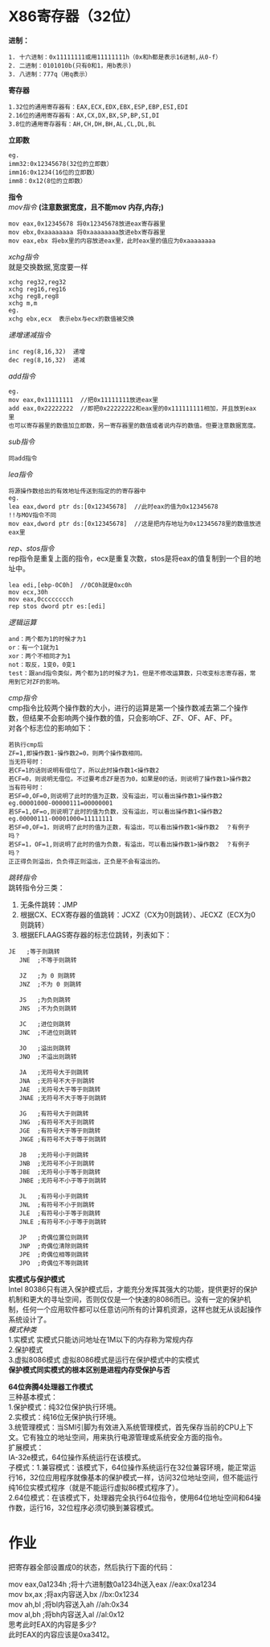 X86寄存器（32位）
=
**进制：**  
```
1. 十六进制：0x11111111或用11111111h（0x和h都是表示16进制,从0-f）  
2. 二进制：0101010b(只有0和1，用b表示)  
3. 八进制：777q（用q表示）  
```
**寄存器**  
```
1.32位的通用寄存器有：EAX,ECX,EDX,EBX,ESP,EBP,ESI,EDI  
2.16位的通用寄存器有：AX,CX,DX,BX,SP,BP,SI,DI  
3.8位的通用寄存器有：AH,CH,DH,BH,AL,CL,DL,BL  
```
**立即数**  
```
eg.  
imm32:0x12345678(32位的立即数）  
imm16:0x1234(16位的立即数）  
imm8：0x12(8位的立即数）  
```
**指令**   
*mov指令* **(注意数据宽度，且不能mov 内存,内存;)**  
```
mov eax,0x12345678 将0x12345678放进eax寄存器里  
mov ebx,0xaaaaaaaa 将0xaaaaaaaa放进ebx寄存器里  
mov eax,ebx 将ebx里的内容放进eax里，此时eax里的值应为0xaaaaaaaa  
```  
*xchg指令*  
就是交换数据,宽度要一样  
```
xchg reg32,reg32  
xchg reg16,reg16  
xchg reg8,reg8
xchg m,m  
eg.  
xchg ebx,ecx  表示ebx与ecx的数值被交换  
```  
*递增递减指令*  
```
inc reg(8,16,32)  递增  
dec reg(8,16,32)  递减
```  
*add指令*
```
eg.  
mov eax,0x11111111  //把0x11111111放进eax里  
add eax,0x22222222  //即把0x22222222和eax里的0x111111111相加，并且放到eax里  
也可以寄存器里的数值加立即数，另一寄存器里的数值或者说内存的数值。但要注意数据宽度。   
```  
*sub指令*  
```
同add指令  
```  
*lea指令*  
 ```
 将源操作数给出的有效地址传送到指定的的寄存器中  
 eg.  
 lea eax,dword ptr ds:[0x12345678]  //此时eax的值为0x12345678  
 !!与MOV指令不同  
 mov eax,dword ptr ds:[0x12345678]  //这是把内存地址为0x12345678里的数值放进eax里  
 ```  
 *rep、stos指令*  
 rep指令是重复上面的指令，ecx是重复次数，stos是将eax的值复制到一个目的地址中。  
```
lea edi,[ebp-0C0h]  //0C0h就是0xc0h  
mov ecx,30h  
mov eax,0cccccccch  
rep stos dword ptr es:[edi]  
```
*逻辑运算*  
```
and：两个都为1的时候才为1  
or：有一个1就为1  
xor：两个不相同才为1  
not：取反，1变0，0变1  
test：跟and指令类似，两个都为1的时候才为1，但是不修改运算数，只改变标志寄存器，常用到它对ZF的影响。  
```
*cmp指令*  
cmp指令比较两个操作数的大小，进行的运算是第一个操作数减去第二个操作数，但结果不会影响两个操作数的值，只会影响CF、ZF、OF、AF、PF。  
对各个标志位的影响如下：  
```
若执行cmp后  
ZF=1,即操作数1-操作数2=0，则两个操作数相同。  
当无符号时：  
若CF=1的话则说明有借位了，所以此时操作数1<操作数2  
若CF=0，则说明无借位。不过要考虑ZF是否为0，如果是0的话，则说明了操作数1>操作数2  
当有符号时：  
若SF=0,OF=0,则说明了此时的值为正数，没有溢出，可以看出操作数1>操作数2 eg.00001000-00000111=00000001  
若SF=1,OF=o,则说明了此时的值为负数，没有溢出，可以看出操作数1<操作数2 eg.00000111-00001000=11111111  
若SF=0,OF=1，则说明了此时的值为正数，有溢出，可以看出操作数1<操作数2  ？有例子吗？  
若SF=1，OF=1,则说明了此时的值为负数，有溢出，可以看出操作数1>操作数2  ？有例子吗？  
正正得负则溢出，负负得正则溢出，正负是不会有溢出的。  
```  
*跳转指令*  
跳转指令分三类：  
 1. 无条件跳转：JMP  
 2. 根据CX、ECX寄存器的值跳转：JCXZ（CX为0则跳转）、JECXZ（ECX为0则跳转）  
 3. 根据EFLAAGS寄存器的标志位跳转，列表如下：  
 ```
 JE   ;等于则跳转
	JNE  ;不等于则跳转

	JZ   ;为 0 则跳转
	JNZ  ;不为 0 则跳转

	JS   ;为负则跳转
	JNS  ;不为负则跳转

	JC   ;进位则跳转
	JNC  ;不进位则跳转

	JO   ;溢出则跳转
	JNO  ;不溢出则跳转

	JA   ;无符号大于则跳转
	JNA  ;无符号不大于则跳转
	JAE  ;无符号大于等于则跳转
	JNAE ;无符号不大于等于则跳转

	JG   ;有符号大于则跳转
	JNG  ;有符号不大于则跳转
	JGE  ;有符号大于等于则跳转
	JNGE ;有符号不大于等于则跳转

	JB   ;无符号小于则跳转
	JNB  ;无符号不小于则跳转
	JBE  ;无符号小于等于则跳转
	JNBE ;无符号不小于等于则跳转

	JL   ;有符号小于则跳转
	JNL  ;有符号不小于则跳转
	JLE  ;有符号小于等于则跳转
	JNLE ;有符号不小于等于则跳转

	JP   ;奇偶位置位则跳转
	JNP  ;奇偶位清除则跳转
	JPE  ;奇偶位相等则跳转
	JPO  ;奇偶位不等则跳转  
```  
**实模式与保护模式**  
Intel 80386只有进入保护模式后，才能充分发挥其强大的功能，提供更好的保护机制和更大的寻址空间，否则仅仅是一个快速的8086而已。没有一定的保护机 制，任何一个应用软件都可以任意访问所有的计算机资源，这样也就无从谈起操作系统设计了。  
*模式种类*  
1.实模式  实模式只能访问地址在1M以下的内存称为常规内存  
2.保护模式  
3.虚拟8086模式  虚拟8086模式是运行在保护模式中的实模式  
**保护模式同实模式的根本区别是进程内存受保护与否**  
  
**64位奔腾4处理器工作模式**  
三种基本模式：  
1.保护模式：纯32位保护执行环境。  
2.实模式：纯16位无保护执行环境。  
3.统管理模式：当SMI引脚为有效进入系统管理模式，首先保存当前的CPU上下文。它有独立的地址空间，用来执行电源管理或系统安全方面的指令。  
扩展模式：  
IA-32e模式，64位操作系统运行在该模式。  
子模式：1.兼容模式：该模式下，64位操作系统运行在32位兼容环境，能正常运行16，32位应用程序就像基本的保护模式一样，访问32位地址空间，但不能运行纯16位实模式程序（就是不能运行虚拟86模式程序了）。  
       2.64位模式：在该模式下，处理器完全执行64位指令，使用64位地址空间和64操作数，运行16，32位程序必须切换到兼容模式。  
     
作业
=
把寄存器全部设置成0的状态，然后执行下面的代码：  
  
mov eax,0a1234h			;将十六进制数0a1234h送入eax  //eax:0xa1234  
mov bx,ax			;将ax内容送入bx  //bx:0x1234  
mov ah,bl			;将bl内容送入ah  //ah:0x34  
mov al,bh			;将bh内容送入al  //al:0x12  
思考此时EAX的内容是多少?  
此时EAX的内容应该是0xa3412。

